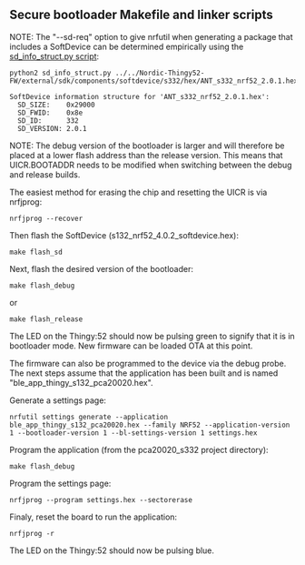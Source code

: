## Secure bootloader Makefile and linker scripts

NOTE: The "--sd-req" option to give nrfutil when generating a package that includes a SoftDevice can be determined empirically using the [sd_info_struct.py script](https://github.com/inductivekickback/nrf-toolchain/blob/master/utils/sd_info_struct.py):

```
python2 sd_info_struct.py ../../Nordic-Thingy52-FW/external/sdk/components/softdevice/s332/hex/ANT_s332_nrf52_2.0.1.hex

SoftDevice information structure for 'ANT_s332_nrf52_2.0.1.hex':
  SD_SIZE:    0x29000
  SD_FWID:    0x8e
  SD_ID:      332
  SD_VERSION: 2.0.1
```

NOTE: The debug version of the bootloader is larger and will therefore be placed at a lower flash address than the release version. This means that UICR.BOOTADDR needs to be modified when switching between the debug and release builds.

The easiest method for erasing the chip and resetting the UICR is via nrfjprog:
```
nrfjprog --recover
```

Then flash the SoftDevice (s132_nrf52_4.0.2_softdevice.hex):
```
make flash_sd
```

Next, flash the desired version of the bootloader:
```
make flash_debug
```
or
```
make flash_release
```

The LED on the Thingy:52 should now be pulsing green to signify that it is in bootloader mode. New firmware can be loaded OTA at this point.

The firmware can also be programmed to the device via the debug probe. The next steps assume that the application has been built and is named "ble_app_thingy_s132_pca20020.hex".

Generate a settings page:
```
nrfutil settings generate --application ble_app_thingy_s132_pca20020.hex --family NRF52 --application-version 1 --bootloader-version 1 --bl-settings-version 1 settings.hex
```

Program the application (from the pca20020_s332 project directory):
```
make flash_debug
```

Program the settings page:
```
nrfjprog --program settings.hex --sectorerase
```

Finaly, reset the board to run the application:
```
nrfjprog -r
```

The LED on the Thingy:52 should now be pulsing blue.
